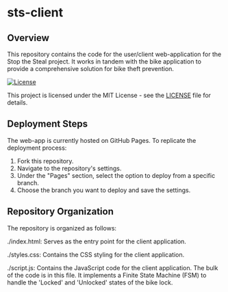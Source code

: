 # sts-client

## Overview
This repository contains the code for the user/client web-application for the Stop the Steal project. It works in tandem with the bike application to provide a comprehensive solution for bike theft prevention.

[![License](https://img.shields.io/badge/License-MIT-blue.svg)](LICENSE)

This project is licensed under the MIT License - see the [LICENSE](LICENSE) file for details.

## Deployment Steps
The web-app is currently hosted on GitHub Pages. To replicate the deployment process:

1. Fork this repository.
2. Navigate to the repository's settings.
3. Under the "Pages" section, select the option to deploy from a specific branch.
4. Choose the branch you want to deploy and save the settings.

## Repository Organization

The repository is organized as follows:

./index.html: Serves as the entry point for the client application.

./styles.css: Contains the CSS styling for the client application.

./script.js: Contains the JavaScript code for the client application. The bulk of the code is in this file. It implements a Finite State Machine (FSM) to handle the 'Locked' and 'Unlocked' states of the bike lock.

